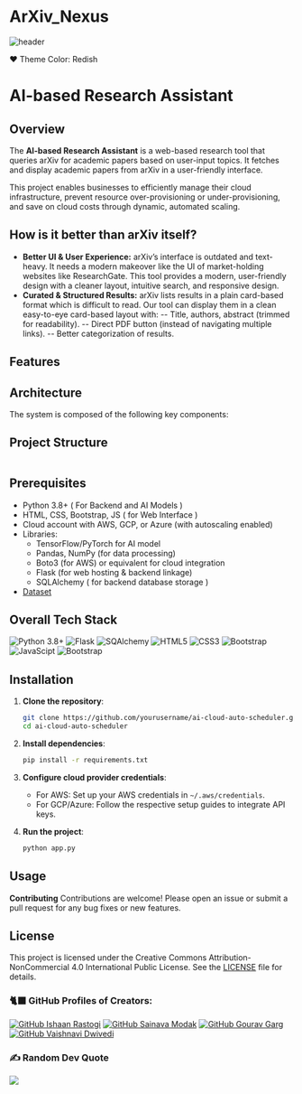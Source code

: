 # ArXiv_Nexus

![header](https://capsule-render.vercel.app/api?type=waving&color=gradient&customColorList=5)

❤️ Theme Color: Redish <br>
# AI-based Research Assistant

## Overview
The **AI-based Research Assistant** is a web-based research tool that queries arXiv for academic papers based on user-input topics. It fetches and display academic papers from arXiv in a user-friendly interface.

This project enables businesses to efficiently manage their cloud infrastructure, prevent resource over-provisioning or under-provisioning, and save on cloud costs through dynamic, automated scaling.

## How is it better than arXiv itself?

- **Better UI & User Experience:** arXiv’s interface is outdated and text-heavy. It needs a modern makeover like the UI of market-holding websites like ResearchGate. This tool provides a modern, user-friendly design with a cleaner layout, intuitive search, and responsive design.
- **Curated & Structured Results:** arXiv lists results in a plain card-based format which is difficult to read. Our tool can display them in a clean easy-to-eye card-based layout with:
-- Title, authors, abstract (trimmed for readability).
-- Direct PDF button (instead of navigating multiple links).
-- Better categorization of results.

## Features

## Architecture
The system is composed of the following key components:

## Project Structure
```bash
 ```


## Prerequisites
- Python 3.8+ ( For Backend and AI Models )
- HTML, CSS, Bootstrap, JS ( for Web Interface )
- Cloud account with AWS, GCP, or Azure (with autoscaling enabled)
- Libraries:
  - TensorFlow/PyTorch for AI model
  - Pandas, NumPy (for data processing)
  - Boto3 (for AWS) or equivalent for cloud integration
  - Flask (for web hosting & backend linkage)
  - SQLAlchemy ( for backend database storage )
- [Dataset](https://www.kaggle.com/datasets/abdurraziq01/cloud-computing-performance-metrics/data}) 
## Overall Tech Stack

![Python 3.8+](https://img.shields.io/badge/python-3670A0?style=for-the-badge&logo=python&logoColor=ffdd54)
![Flask](https://img.shields.io/badge/SQLite-%2300ffd4.svg?style=for-the-badge&logo=flask&logoColor=black)
![SQAlchemy](https://img.shields.io/badge/SQLalchemy-%238f1402.svg?style=for-the-badge&logo=sqlalchemy&logoColor=white)
![HTML5](https://img.shields.io/badge/html5-%23E34F26.svg?style=for-the-badge&logo=html5&logoColor=white)
![CSS3](https://img.shields.io/badge/CSS3-%234285F4.svg?style=for-the-badge&logo=css3&logoColor=white)
![Bootstrap](https://img.shields.io/badge/SQLalchemy-%234c0bce.svg?style=for-the-badge&logo=bootstrap&logoColor=white)
![JavaScipt](https://img.shields.io/badge/javascript-%23323330.svg?style=for-the-badge&logo=javascript&logoColor=%23F7DF1E)
![Bootstrap](https://img.shields.io/badge/bootstrap-%23563D7C.svg?style=for-the-badge&logo=bootstrap&logoColor=white)
  
## Installation

1. **Clone the repository**:
    ```bash
    git clone https://github.com/yourusername/ai-cloud-auto-scheduler.git
    cd ai-cloud-auto-scheduler
    ```

2. **Install dependencies**:
    ```bash
    pip install -r requirements.txt
    ```

3. **Configure cloud provider credentials**:
   - For AWS: Set up your AWS credentials in `~/.aws/credentials`.
   - For GCP/Azure: Follow the respective setup guides to integrate API keys.

4. **Run the project**:
    ```bash
    python app.py
    ```

## Usage


**Contributing**
Contributions are welcome! Please open an issue or submit a pull request for any bug fixes or new features.

## License
This project is licensed under the Creative Commons Attribution-NonCommercial 4.0 International Public License. See the [LICENSE](https://github.com/TridentifyIshaan/VaayuNetra/blob/cca180278d1da7978c79f5a6b1bf966a93410ce9/LICENSE) file for details.

### 🐈‍⬛ GitHub Profiles of Creators:

[![GitHub Ishaan Rastogi](https://img.shields.io/badge/IshaanRastogi-%23FFFFFF.svg?logo=GitHub&logoColor=black)](https://github.com/TridentifyIshaan)
[![GitHub Sainava Modak](https://img.shields.io/badge/SainavaModak-%23FFFFFF.svg?logo=GitHub&logoColor=black)](https://github.com/Sainava)
[![GitHub Gourav Garg](https://img.shields.io/badge/GouravGarg-%23FFFFFF.svg?logo=GitHub&logoColor=black)](https://github.com/18gourav)
[![GitHub Vaishnavi Dwivedi](https://img.shields.io/badge/VaishnaviDwivedi-%23FFFFFF.svg?logo=GitHub&logoColor=black)](https://github.com/Vaishnavi231104)

### ✍️ Random Dev Quote
![](https://quotes-github-readme.vercel.app/api?type=horizontal&theme=radical)
